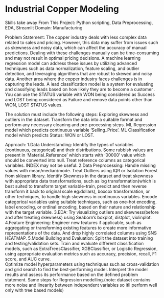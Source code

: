 # Industrial Copper Modeling
Skills take away From This Project: Python scripting, Data Preprocessing, EDA, Streamlit
Domain: Manufacturing

Problem Statement:
The copper industry deals with less complex data related to sales and pricing. However, this data may suffer from issues such as skewness and noisy data, which can affect the accuracy of manual predictions. Dealing with these challenges manually can be time-consuming and may not result in optimal pricing decisions. A machine learning regression model can address these issues by utilizing advanced techniques such as data normalization, feature scaling, and outlier detection, and leveraging algorithms that are robust to skewed and noisy data. 
Another area where the copper industry faces challenges is in capturing the leads. A lead classification model is a system for evaluating and classifying leads based on how likely they are to become a customer . You can use the STATUS variable with WON being considered as Success and LOST being considered as Failure and remove data points other than WON, LOST STATUS values.

The solution must include the following steps:
  Exploring skewness and outliers in the dataset.
  Transform the data into a suitable format and perform any necessary cleaning and pre-processing steps.
  ML Regression model which predicts continuous variable ‘Selling_Price’.
  ML Classification model which predicts Status: WON or LOST.

Approach: 
1.Data Understanding: Identify the types of variables (continuous, categorical) and their distributions. Some rubbish values are present in ‘Material_Reference’ which starts with ‘00000’ value which should be converted into null. Treat reference columns as categorical variables. INDEX may not be useful.
2.Data Preprocessing: 
  Handle missing values with mean/median/mode.
  Treat Outliers using IQR or Isolation Forest from sklearn library.
  Identify Skewness in the dataset and treat skewness with appropriate data transformations, such as log transformation(which is best   suited to transform target variable-train, predict and then reverse transform it back to original scale eg:dollars), boxcox     transformation, or other techniques, to handle high skewness in continuous variables.
  Encode categorical variables using suitable techniques, such as one-hot encoding, label encoding, or ordinal encoding, based on their nature and relationship with the target variable.
3.EDA: Try visualizing outliers and skewness(before and after treating skewness) using Seaborn’s boxplot, distplot, violinplot.
4.Feature Engineering: Engineer new features if applicable, such as aggregating or transforming existing features to create more informative representations of the data. And drop highly correlated columns using SNS HEATMAP.
5.Model Building and Evaluation:
  Split the dataset into training and testing/validation sets. 
  Train and evaluate different classification models, such as ExtraTreesClassifier, XGBClassifier, or Logistic Regression, using   appropriate evaluation metrics such as accuracy, precision, recall, F1 score, and AUC curve.   
  Optimize model hyperparameters using techniques such as cross-validation and grid search to find the best-performing model.
  Interpret the model results and assess its performance based on the defined problem statement.
  Same steps for Regression modelling.(note: dataset contains more noise and linearity between independent variables so itll perform well only with tree based models)


